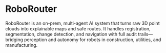 # RoboRouter
RoboRouter is an on-prem, multi-agent AI system that turns raw 3D point clouds into explainable maps and safe routes. It handles registration, segmentation, change detection, and navigation with full audit trails—bridging perception and autonomy for robots in construction, utilities, and manufacturing.
